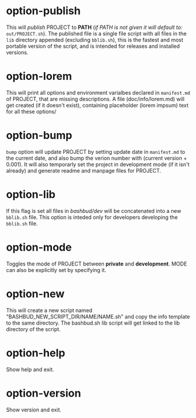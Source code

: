 # option-publish

This will *publish* PROJECT to **PATH** (*if PATH is not given it will default to:* `out/PROJECT.sh`). The published file is a single file script with all files in the `lib` directory appended (excluding `bblib.sh`), this is the fastest and most portable version of the script, and is intended for releases and installed versions.

# option-lorem

This will print all options and environment varialbes declared in `manifest.md` of PROJECT, that are missing descriptions. A file (doc/info/lorem.md) will get created (if it doesn't exist), containing placeholder (lorem impsum) text for all these options/

# option-bump

`bump` option will update PROJECT by setting update date in `manifest.md` to the current date, and also bump the verion number with (current version + 0.001). It will also temporarly set the project in development mode (if it isn't already) and generate readme and manpage files for PROJECT.

# option-lib

If this flag is set all files in *bashbud/dev* will be concatenated into a new `bblib.sh` file. This option is inteded only for developers  developing the `bblib.sh` file.


# option-mode

Toggles the mode of PROJECT between **private** and **development**. MODE can also be explicitly set by specifying it.

# option-new

This will create a new script named "BASHBUD_NEW_SCRIPT_DIR/NAME/NAME.sh" and copy the info template to the same directory. The bashbud.sh lib script will get linked to the lib directory of the script.


# option-help
Show help and exit.

# option-version
Show version and exit.
